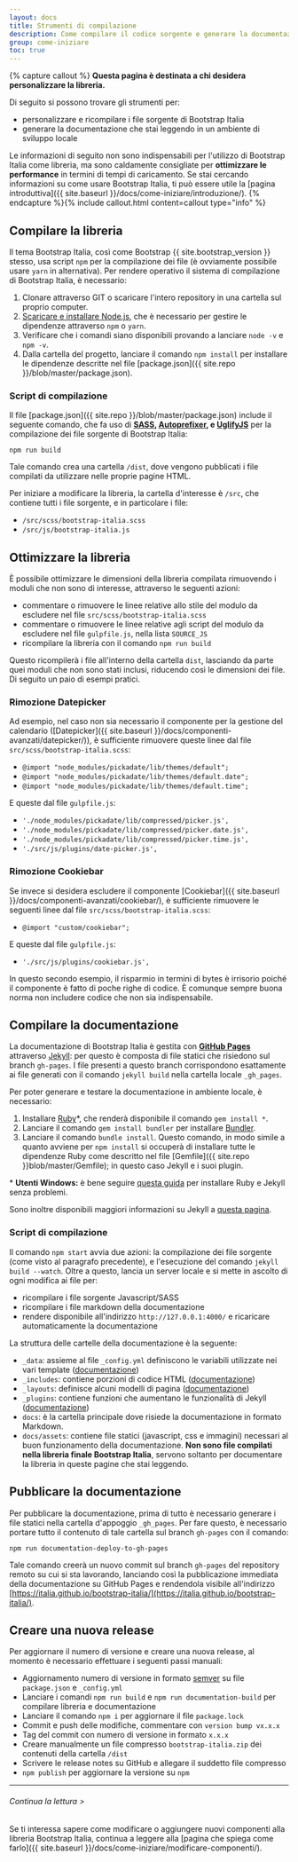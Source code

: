 ```yaml
---
layout: docs
title: Strumenti di compilazione
description: Come compilare il codice sorgente e generare la documentazione che stai leggendo
group: come-iniziare
toc: true
---
```


{% capture callout %}
**Questa pagina è destinata a chi desidera personalizzare la libreria.**

Di seguito si possono trovare gli strumenti per:

- personalizzare e ricompilare i file sorgente di Bootstrap Italia
- generare la documentazione che stai leggendo in un ambiente di sviluppo locale

Le informazioni di seguito non sono indispensabili per l'utilizzo di Bootstrap Italia come libreria, ma sono caldamente consigliate per **ottimizzare le performance** in termini di tempi di caricamento. Se stai cercando informazioni su come usare Bootstrap Italia, ti può essere utile la [pagina introduttiva]({{ site.baseurl }}/docs/come-iniziare/introduzione/).
{% endcapture %}{% include callout.html content=callout type="info" %}

## Compilare la libreria

Il tema Bootstrap Italia, così come Bootstrap {{ site.bootstrap_version }} stesso, usa script `npm` per la compilazione dei file (è ovviamente possibile usare `yarn` in alternativa). Per rendere operativo il sistema di compilazione di Bootstrap Italia, è necessario:

1. Clonare attraverso GIT o scaricare l'intero repository in una cartella sul proprio computer.
2. [Scaricare e installare Node.js](https://nodejs.org/download/), che è necessario per gestire le dipendenze attraverso `npm` o `yarn`.
3. Verificare che i comandi siano disponibili provando a lanciare `node -v` e `npm -v`.
4. Dalla cartella del progetto, lanciare il comando `npm install` per installare le dipendenze descritte nel file [package.json]({{ site.repo }}/blob/master/package.json).

### Script di compilazione

Il file [package.json]({{ site.repo }}/blob/master/package.json) include il seguente comando, che fa uso di  **[SASS][sass], [Autoprefixer][autoprefixer], e [UglifyJS][uglify]** per la compilazione dei file sorgente di Bootstrap Italia:

`npm run build`

Tale comando crea una cartella `/dist`, dove vengono pubblicati i file compilati da utilizzare nelle proprie pagine HTML.

Per iniziare a modificare la libreria, la cartella d'interesse è `/src`, che contiene tutti i file sorgente, e in particolare i file:

- `/src/scss/bootstrap-italia.scss`
- `/src/js/bootstrap-italia.js`

## Ottimizzare la libreria

È possibile ottimizzare le dimensioni della libreria compilata rimuovendo i moduli che non sono di interesse, attraverso le seguenti azioni:

- commentare o rimuovere le linee relative allo stile del modulo da escludere nel file `src/scss/bootstrap-italia.scss`
- commentare o rimuovere le linee relative agli script del modulo da escludere nel file `gulpfile.js`, nella lista `SOURCE_JS`
- ricompilare la libreria con il comando `npm run build`

Questo ricompilerà i file all'interno della cartella `dist`, lasciando da parte quei moduli che non sono stati inclusi, riducendo così le dimensioni dei file.
Di seguito un paio di esempi pratici.

### Rimozione Datepicker

Ad esempio, nel caso non sia necessario il componente per la gestione del calendario ([Datepicker]({{ site.baseurl }}/docs/componenti-avanzati/datepicker/)), è sufficiente rimuovere queste linee dal file `src/scss/bootstrap-italia.scss`:
 
- `@import "node_modules/pickadate/lib/themes/default";`
- `@import "node_modules/pickadate/lib/themes/default.date";`
- `@import "node_modules/pickadate/lib/themes/default.time";`
  
E queste dal file `gulpfile.js`:

- `'./node_modules/pickadate/lib/compressed/picker.js',`
- `'./node_modules/pickadate/lib/compressed/picker.date.js',`
- `'./node_modules/pickadate/lib/compressed/picker.time.js',`
- `'./src/js/plugins/date-picker.js',`

### Rimozione Cookiebar

Se invece si desidera escludere il componente [Cookiebar]({{ site.baseurl }}/docs/componenti-avanzati/cookiebar/), è sufficiente rimuovere le seguenti linee dal file `src/scss/bootstrap-italia.scss`:

- `@import "custom/cookiebar";`

E queste dal file `gulpfile.js`:

- `'./src/js/plugins/cookiebar.js',`

In questo secondo esempio, il risparmio in termini di bytes è irrisorio poiché il componente è fatto di poche righe di codice. È comunque sempre buona norma non includere codice che non sia indispensabile.

## Compilare la documentazione

La documentazione di Bootstrap Italia è gestita con [**GitHub Pages**](https://pages.github.com/) attraverso [Jekyll][jekyll]: per questo è composta di file statici che risiedono sul branch `gh-pages`. I file presenti a questo branch corrispondono esattamente ai file generati con il comando `jekyll build` nella cartella locale `_gh_pages`.

Per poter generare e testare la documentazione in ambiente locale, è necessario: 

1. Installare [Ruby][install-ruby]*, che renderà disponibile il comando `gem install *`.
2. Lanciare il comando `gem install bundler` per installare [Bundler][gembundler].
3. Lanciare il comando `bundle install`. Questo comando, in modo simile a quanto avviene per `npm install` si occuperà di installare tutte le dipendenze Ruby come descritto nel file [Gemfile]({{ site.repo }}blob/master/Gemfile); in questo caso Jekyll e i suoi plugin.

\* **Utenti Windows:** è bene seguire [questa guida][jekyll-windows] per installare Ruby e Jekyll senza problemi.
  
Sono inoltre disponibili maggiori informazioni su Jekyll a [questa pagina][jekyll].

### Script di compilazione

Il comando `npm start` avvia due azioni: la compilazione dei file sorgente (come visto al paragrafo precedente), e l'esecuzione del comando `jekyll build --watch`. Oltre a questo, lancia un server locale e si mette in ascolto di ogni modifica ai file per:
- ricompilare i file sorgente Javascript/SASS
- ricompilare i file markdown della documentazione
- rendere disponibile all'indirizzo `http://127.0.0.1:4000/` e ricaricare automaticamente la documentazione

La struttura delle cartelle della documentazione è la seguente:

- `_data`: assieme al file `_config.yml` definiscono le variabili utilizzate nei vari template ([documentazione][jekyll-data])
- `_includes`: contiene porzioni di codice HTML ([documentazione][jekyll-includes])
- `_layouts`: definisce alcuni modelli di pagina ([documentazione][jekyll-themes])
- `_plugins`: contiene funzioni che aumentano le funzionalità di Jekyll ([documentazione][jekyll-plugins])
- `docs`: è la cartella principale dove risiede la documentazione in formato Markdown.
- `docs/assets`: contiene file statici (javascript, css e immagini) necessari al buon funzionamento della documentazione. **Non sono file compilati nella libreria finale Bootstrap Italia**, servono soltanto per documentare la libreria in queste pagine che stai leggendo.

## Pubblicare la documentazione

Per pubblicare la documentazione, prima di tutto è necessario generare i file statici nella cartella d'appoggio `_gh_pages`. Per fare questo, è necessario portare tutto il contenuto di tale cartella sul branch `gh-pages` con il comando:

`npm run documentation-deploy-to-gh-pages`

Tale comando creerà un nuovo commit sul branch `gh-pages` del repository remoto su cui si sta lavorando, lanciando così la pubblicazione immediata della documentazione su GitHub Pages e rendendola visibile all'indirizzo [https://italia.github.io/bootstrap-italia/](https://italia.github.io/bootstrap-italia/).

[bootstrap-themes]: https://getbootstrap.com/docs/4.0/getting-started/theming/
[autoprefixer]: https://github.com/postcss/autoprefixer
[uglify]: https://github.com/mishoo/UglifyJS2
[sass]: http://sass-lang.com/
[install-ruby]: https://www.ruby-lang.org/en/documentation/installation/
[gembundler]: https://bundler.io/
[jekyll]: https://jekyllrb.com/docs/home/
[jekyll-windows]: https://jekyllrb.com/docs/windows/#installation-via-rubyinstaller
[jekyll-data]: https://jekyllrb.com/docs/datafiles/
[jekyll-includes]: https://jekyllrb.com/docs/includes/
[jekyll-themes]: https://jekyllrb.com/docs/themes/
[jekyll-plugins]: https://jekyllrb.com/docs/plugins/

## Creare una nuova release

Per aggiornare il numero di versione e creare una nuova release, al momento è necessario effettuare i seguenti passi manuali:

* Aggiornamento numero di versione in formato [semver](https://semver.org/) su file `package.json` e `_config.yml`
* Lanciare i comandi `npm run build` e `npm run documentation-build` per compilare libreria e documentazione
* Lanciare il comando `npm i` per aggiornare il file `package.lock`
* Commit e push delle modifiche, commentare con `version bump vx.x.x`
* Tag del commit con numero di versione in formato `x.x.x`
* Creare manualmente un file compresso `bootstrap-italia.zip` dei contenuti della cartella `/dist`
* Scrivere le release notes su GitHub e allegare il suddetto file compresso
* `npm publish` per aggiornare la versione su `npm`

---

###### Continua la lettura >

Se ti interessa sapere come modificare o aggiungere nuovi componenti alla libreria Bootstrap Italia,
continua a leggere alla [pagina che spiega come farlo]({{ site.baseurl }}/docs/come-iniziare/modificare-componenti/).

